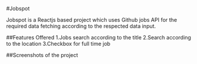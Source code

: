 #Jobspot

Jobspot is a Reactjs based project which uses Github jobs API for the required data fetching according to the respected data input.

##Features Offered
1.Jobs search according to the title
2.Search according to the location
3.Checkbox for full time job

##Screenshots of the project
